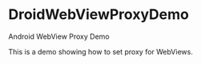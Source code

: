 # DroidWebViewProxyDemo
Android WebView Proxy Demo

This is a demo showing  how to set proxy for WebViews. 

